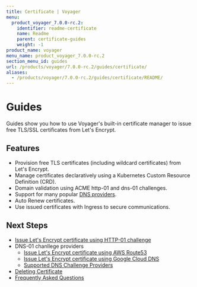 ```yaml
---
title: Certificate | Voyager
menu:
  product_voyager_7.0.0-rc.2:
    identifier: readme-certificate
    name: Readme
    parent: certificate-guides
    weight: -1
product_name: voyager
menu_name: product_voyager_7.0.0-rc.2
section_menu_id: guides
url: /products/voyager/7.0.0-rc.2/guides/certificate/
aliases:
  - /products/voyager/7.0.0-rc.2/guides/certificate/README/
---
```


# Guides

Guides show you how to use Voyager's built-in certificate manager to issue free TLS/SSL certificates from Let's Encrypt.

## Features
- Provision free TLS certificates (including wildcard certificates) from Let's Encrypt.
- Manage certificates declaratively using a Kubernetes Custom Resource Definition (CRD).
- Domain validation using ACME http-01 and dns-01 challenges.
- Support for many popular [DNS providers](/products/voyager/7.0.0-rc.2/guides/certificate/dns/providers).
- Auto Renew certificates.
- Use issued certificates with Ingress to secure communications.

## Next Steps
- [Issue Let's Encrypt certificate using HTTP-01 challenge](/products/voyager/7.0.0-rc.2/guides/certificate/http/overview)
- DNS-01 chanllege providers
  - [Issue Let's Encrypt certificate using AWS Route53](/products/voyager/7.0.0-rc.2/guides/certificate/dns/route53)
  - [Issue Let's Encrypt certificate using Google Cloud DNS](/products/voyager/7.0.0-rc.2/guides/certificate/dns/google-cloud)
  - [Supported DNS Challenge Providers](/products/voyager/7.0.0-rc.2/guides/certificate/dns/providers)
- [Deleting Certificate](/products/voyager/7.0.0-rc.2/guides/certificate/delete)
- [Frequently Asked Questions](/products/voyager/7.0.0-rc.2/guides/certificate/faq)
